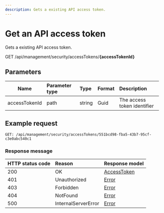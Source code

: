 ```yaml
---
description: Gets a existing API access token.
---
```


# Get an API access token

Gets a existing API access token.

<span class="label label--get">GET</span> /api/management/security/accessTokens/**{accessTokenId}**

## Parameters

| Name          | Parameter type | Type   | Format | Description                 |
|---------------|:---------------|:-------|:-------|:----------------------------|
| accessTokenId | path           | string | Guid   | The access token identifier |

## Example request

```http
GET: /api/management/security/accessTokens/551bcd98-fba5-43b7-95cf-c3e0abc540c1
```

### Response message

| HTTP status code | Reason              | Response model                        |
|:-----------------|:--------------------|:--------------------------------------|
| 200              | OK                  | [AccessToken](/model/access-token.md) |
| 401              | Unauthorized        | [Error](/key-concepts/errors.md)      |
| 403              | Forbidden           | [Error](/key-concepts/errors.md)      |
| 404              | NotFound            | [Error](/key-concepts/errors.md)      |
| 500              | InternalServerError | [Error](/key-concepts/errors.md)      |
